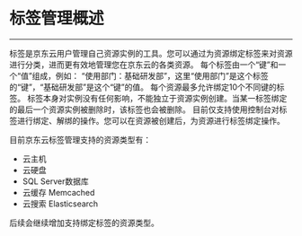 # 标签管理概述
------

标签是京东云用户管理自己资源实例的工具。您可以通过为资源绑定标签来对资源进行分类，进而更有效地管理您在京东云的各类资源。
每个标签由一个“键”和一个“值”组成，例如： “使用部门：基础研发部”，这里“使用部门”是这个标签的“键”，“基础研发部”是这个“键”的值。
每个资源最多允许绑定10个不同键的标签。
标签本身对实例没有任何影响，不能独立于资源实例创建。当某一标签绑定的最后一个资源实例被删除时，该标签也会被删除。
目前仅支持使用控制台对标签进行绑定、解绑的操作。您可以在资源被创建后，为资源进行标签绑定操作。

目前京东云标签管理支持的资源类型有：

 - 云主机
 - 云硬盘
 - SQL Server数据库
 - 云缓存 Memcached
 - 云搜索 Elasticsearch
 
后续会继续增加支持绑定标签的资源类型。
